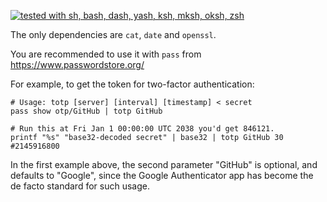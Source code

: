 [![tested with sh, bash, dash, yash, ksh, mksh, oksh, zsh](https://github.com/jakwings/totp/actions/workflows/test.yml/badge.svg)](https://github.com/jakwings/totp/actions/workflows/test.yml)

The only dependencies are `cat`, `date` and `openssl`.

You are recommended to use it with `pass` from https://www.passwordstore.org/

For example, to get the token for two-factor authentication:

    # Usage: totp [server] [interval] [timestamp] < secret
    pass show otp/GitHub | totp GitHub

    # Run this at Fri Jan 1 00:00:00 UTC 2038 you'd get 846121.
    printf "%s" "base32-decoded secret" | base32 | totp GitHub 30 #2145916800

In the first example above, the second parameter "GitHub" is optional, and
defaults to "Google", since the Google Authenticator app has become the de
facto standard for such usage.
